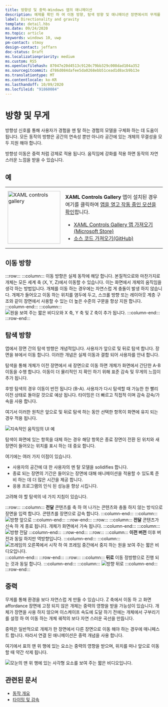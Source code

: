 ```yaml
---
title: 방향성 및 중력-Windows 앱의 애니메이션
description: 예제를 확인 하 여 이동 방향, 탐색 방향 및 애니메이션 장면에서의 무게를 사용 하는 방법에 대해 알아봅니다.
label: Directionality and gravity
template: detail.hbs
ms.date: 09/24/2020
ms.topic: article
keywords: windows 10, uwp
pm-contact: stmoy
design-contact: jeffarn
doc-status: Draft
ms.localizationpriority: medium
ms.custom: RS5
ms.openlocfilehash: 87047e20d4513c9120c79bb329c008dad104a352
ms.sourcegitcommit: d786d084dafee5da0268ebb51cead1d8acb9b13e
ms.translationtype: MT
ms.contentlocale: ko-KR
ms.lasthandoff: 10/09/2020
ms.locfileid: "91860084"
---
```

# <a name="directionality-and-gravity"></a>방향 및 무게

방향성 신호를 통해 사용자가 경험을 멘 탈 하는 경험의 모델을 구체화 하는 데 도움이 됩니다. 모든 동작의 방향은 공간의 연속성 뿐만 아니라 공간에 있는 개체의 무결성을 모두 지원 해야 합니다.

방향성 이동은 중력 처럼 강제로 적용 됩니다. 움직임에 강화를 적용 하면 동작의 자연 스러운 느낌을 받을 수 있습니다.

## <a name="examples"></a>예

<table>
<tr>
<td><img src="images/xaml-controls-gallery-app-icon.png" alt="XAML controls gallery" width="168"></img></td>
<td>
    <p><strong style="font-weight: semi-bold">XAML Controls Gallery</strong> 앱이 설치된 경우 여기를 클릭하여 <a href="xamlcontrolsgallery:/category/Motion">앱을 열고 작동 중인 모션을 확인</a>합니다.</p>
    <ul>
    <li><a href="https://www.microsoft.com/store/productId/9MSVH128X2ZT">XAML Controls Gallery 앱 가져오기(Microsoft Store)</a></li>
    <li><a href="https://github.com/Microsoft/Xaml-Controls-Gallery">소스 코드 가져오기(GitHub)</a></li>
    </ul>
</td>
</tr>
</table>

## <a name="direction-of-movement"></a>이동 방향

:::row:::
    :::column:::
이동 방향은 실제 동작에 해당 합니다. 본질적으로와 마찬가지로 개체는 모든 세계 축 (X, Y, Z)에서 이동할 수 있습니다. 이는 화면에서 개체의 움직임을 생각 하는 방법입니다.
개체를 이동 하는 경우에는 자연스럽 게 충돌이 발생 하지 않습니다. 개체가 들어오고 이동 하는 위치를 염두에 두고, 스크롤 방향 또는 레이아웃 계층 구조와 같이 장면에서 사용할 수 있는 더 높은 수준의 구문을 항상 지원 합니다.
    :::column-end:::
    :::column:::
        ![원을 보여 주는 짧은 비디오와 X 축, Y 축 및 Z 축이 추가 됩니다.](images/Direction.gif)
    :::column-end:::
:::row-end:::

## <a name="direction-of-navigation"></a>탐색 방향

앱에서 장면 간의 탐색 방향은 개념적입니다. 사용자가 앞으로 및 뒤로 탐색 합니다. 장면을 뷰에서 이동 합니다. 이러한 개념은 실제 이동과 결합 되어 사용자를 안내 합니다.

탐색을 통해 개체가 이전 장면에서 새 장면으로 이동 하면 개체가 화면에서 간단한 A-B 이동을 수행 합니다. 이동이 더 물리적인 지 확인 하기 위해 표준 감속 및 무게의 느낌이 추가 됩니다.

후방 탐색의 경우 이동이 반전 됩니다 (B-A). 사용자가 다시 탐색할 때 가능한 한 빨리 이전 상태로 돌아갈 것으로 예상 됩니다. 타이밍은 더 빠르고 직접적 이며 감속 감속/가속을 사용 합니다.

여기서 이러한 원칙은 앞으로 및 뒤로 탐색 하는 동안 선택한 항목이 화면에 유지 되는 경우 적용 됩니다.

![지속적인 움직임의 UI 예](images/continuous3.gif)

탐색이 화면에 있는 항목을 대체 하는 경우 해당 항목은 종료 장면이 전환 된 위치와 새 장면이 들어오는 위치를 표시 하는 데 중요 합니다.

여기에는 여러 가지 이점이 있습니다.

- 사용자의 공간에 대 한 사용자의 멘 탈 모델을 solidifies 합니다.
- 종료 되는 장면의 기간은 들어오는 장면에 대해 애니메이션을 적용할 수 있도록 준비 하는 데 더 많은 시간을 제공 합니다.
- 응용 프로그램의 인식 된 성능을 향상 시킵니다.

고려해 야 할 탐색의 네 가지 지침이 있습니다.

:::row:::
    :::column:::
**전달** 콘텐츠를 축 하 여 나가는 콘텐츠와 충돌 하지 않는 방식으로 장면을 입력 합니다. 콘텐츠를 장면으로 감속 합니다.
    :::column-end:::
    :::column:::
        ![방향 앞으로](images/forwardIN.gif)
    :::column-end:::
:::row-end:::
:::row:::
    :::column:::
**전달** 콘텐츠가 신속 하 게 종료 됩니다. 개체가 화면에서 가속 됩니다.
    :::column-end:::
    :::column:::
        ![방향 전달](images/forwardOUT.gif)
    :::column-end:::
:::row-end:::
:::row:::
    :::column:::
**이전 버전** 이후 버전과 동일 하지만 역방향입니다.
    :::column-end:::
    :::column:::
        ![프레임의 오른쪽에서 시작 하 여 프레임 중간에서 중지 하는 원을 보여 주는 짧은 비디오입니다.](images/backwardIN.gif)
    :::column-end:::
:::row-end:::
:::row:::
    :::column:::
**뒤로** 이동 정방향으로 진행 되는 것과 동일 합니다.
    :::column-end:::
    :::column:::
        ![방향 뒤로](images/backwardOUT.gif)
    :::column-end:::
:::row-end:::

## <a name="gravity"></a>중력

무게를 통해 환경을 보다 자연스럽 게 만들 수 있습니다. Z 축에서 이동 하 고 화면 affordance 장면에 고정 되지 않은 개체는 중력의 영향을 받을 가능성이 있습니다. 개체가 장면을 사용 하지 않으며 이스케이프 속도에 도달 하기 전에는 개체에서 구부리기를 설정 하 여 이동 하는 개체 궤적의 보다 자연 스러운 곡선을 만듭니다.

중력은 일반적으로 개체가 한 장면에서 다른 장면으로 이동 해야 하는 경우에 매니페스트 합니다. 따라서 연결 된 애니메이션은 중력 개념을 사용 합니다.

여기에서 표의 맨 위 행에 있는 요소는 중력의 영향을 받으며, 위치를 떠나 앞으로 이동할 때 약간 삭제 됩니다.

![모눈의 맨 위 행에 있는 사각형 요소를 보여 주는 짧은 비디오입니다.](images/continuity-photos.gif)

## <a name="related-articles"></a>관련된 문서

- [동작 개요](index.md)
- [타이밍 및 감속](timing-and-easing.md)
